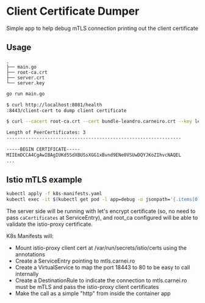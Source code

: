 # Client Certificate Dumper

Simple app to help debug mTLS connection printing out the client certificate

## Usage

```
.
├── main.go
├── root-ca.crt
├── server.crt
└── server.key
```

```bash
go run main.go
```

```bash
$ curl http://localhost:8081/health
:8443/client-cert to dump client certificate
```

```bash
$ curl --cacert root-ca.crt --cert bundle-leandro.carneiro.crt --key leandro.carneiro.key https://localhost:8443/client-cert

Length of PeerCertificates: 3
----------------------------------------------------------------

-----BEGIN CERTIFICATE-----
MIIEmDCCA4CgAwIBAgIUKd5SdXBUSsXGG1xBvnd9ENe0VSUwDQYJKoZIhvcNAQEL
...
```

## Istio mTLS example

```bash
kubectl apply -f k8s-manifests.yaml
kubectl exec -it $(kubectl get pod -l app=debug -o jsonpath='{.items[0].metadata.name}') -c debug -- curl http://mtls.carnei.ro/client-cert
```

The server side will be running with let's encrypt certificate (so, no need to pass `caCertificates` at ServiceEntry), and root_ca configured will be able to validate the istio-proxy certificate.

K8s Manifests will:

- Mount istio-proxy client cert at /var/run/secrets/istio/certs using the annotations
- Create a ServiceEntry pointing to mtls.carnei.ro
- Create a VirtualService to map the port 18443 to 80 to be easy to call internally
- Create a DestinationRule to indicate the connection to mtls.carnei.ro must be mTLS and pass the istio-proxy client certificates
- Make the call as a simple "http" from inside the container app